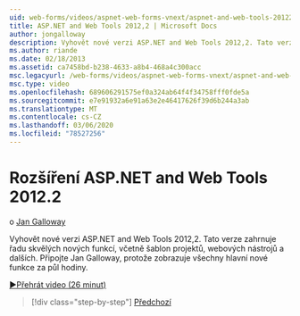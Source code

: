 ```yaml
---
uid: web-forms/videos/aspnet-web-forms-vnext/aspnet-and-web-tools-20122
title: ASP.NET and Web Tools 2012,2 | Microsoft Docs
author: jongalloway
description: Vyhovět nové verzi ASP.NET and Web Tools 2012,2. Tato verze zahrnuje řadu skvělých nových funkcí, včetně šablon projektů, webových nástrojů a dalších. Jo...
ms.author: riande
ms.date: 02/18/2013
ms.assetid: ca7458bd-b238-4633-a8b4-468a4c300acc
msc.legacyurl: /web-forms/videos/aspnet-web-forms-vnext/aspnet-and-web-tools-20122
msc.type: video
ms.openlocfilehash: 689606291575ef0a324ab64f4f34758fff0fde5a
ms.sourcegitcommit: e7e91932a6e91a63e2e46417626f39d6b244a3ab
ms.translationtype: MT
ms.contentlocale: cs-CZ
ms.lasthandoff: 03/06/2020
ms.locfileid: "78527256"
---
```

# <a name="aspnet-and-web-tools-20122"></a>Rozšíření ASP.NET and Web Tools 2012.2

o [Jan Galloway](https://github.com/jongalloway)

Vyhovět nové verzi ASP.NET and Web Tools 2012,2. Tato verze zahrnuje řadu skvělých nových funkcí, včetně šablon projektů, webových nástrojů a dalších. Připojte Jan Galloway, protože zobrazuje všechny hlavní nové funkce za půl hodiny.

[&#9654;Přehrát video (26 minut)](https://channel9.msdn.com/Blogs/ASP-NET-Site-Videos/aspnet-and-web-tools-20122)

> [!div class="step-by-step"]
> [Předchozí](getting-started-with-the-next-version-of-aspnet.md)
